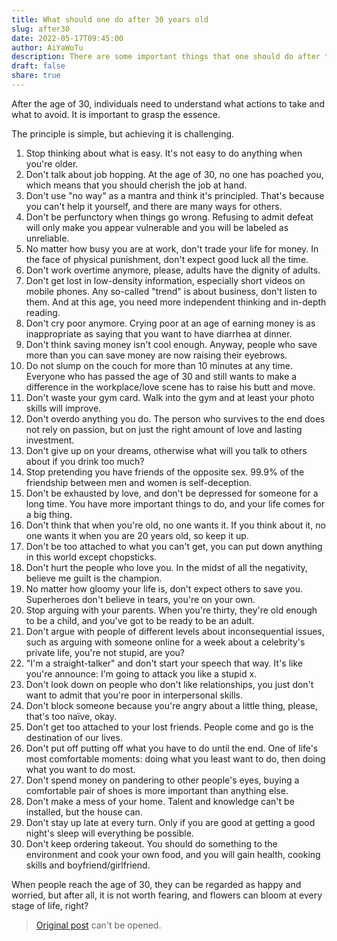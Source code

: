 ```yaml
---
title: What should one do after 30 years old
slug: after30
date: 2022-05-17T09:45:00
author: AiYaWoTu
description: There are some important things that one should do after turning 30 years old.
draft: false
share: true
---
```

After the age of 30, individuals need to understand what actions to take and what to avoid. It is important to grasp the essence.

The principle is simple, but achieving it is challenging.

1. Stop thinking about what is easy. It's not easy to do anything when you're older.
2. Don't talk about job hopping. At the age of 30, no one has poached you, which means that you should cherish the job at hand.
3. Don't use "no way" as a mantra and think it's principled. That's because you can't help it yourself, and there are many ways for others.
4. Don't be perfunctory when things go wrong. Refusing to admit defeat will only make you appear vulnerable and you will be labeled as unreliable.
5. No matter how busy you are at work, don't trade your life for money. In the face of physical punishment, don't expect good luck all the time.
6. Don't work overtime anymore, please, adults have the dignity of adults.
7. Don't get lost in low-density information, especially short videos on mobile phones. Any so-called "trend" is about business, don't listen to them. And at this age, you need more independent thinking and in-depth reading.
8. Don't cry poor anymore. Crying poor at an age of earning money is as inappropriate as saying that you want to have diarrhea at dinner.
9. Don't think saving money isn't cool enough. Anyway, people who save more than you can save money are now raising their eyebrows.
10. Do not slump on the couch for more than 10 minutes at any time. Everyone who has passed the age of 30 and still wants to make a difference in the workplace/love scene has to raise his butt and move.
11. Don't waste your gym card. Walk into the gym and at least your photo skills will improve.
12. Don't overdo anything you do. The person who survives to the end does not rely on passion, but on just the right amount of love and lasting investment.
13. Don't give up on your dreams, otherwise what will you talk to others about if you drink too much?
14. Stop pretending you have friends of the opposite sex. 99.9% of the friendship between men and women is self-deception.
15. Don't be exhausted by love, and don't be depressed for someone for a long time. You have more important things to do, and your life comes for a big thing.
16. Don't think that when you're old, no one wants it. If you think about it, no one wants it when you are 20 years old, so keep it up.
17. Don't be too attached to what you can't get, you can put down anything in this world except chopsticks.
18. Don't hurt the people who love you. In the midst of all the negativity, believe me guilt is the champion.
19. No matter how gloomy your life is, don't expect others to save you. Superheroes don't believe in tears, you're on your own.
20. Stop arguing with your parents. When you're thirty, they're old enough to be a child, and you've got to be ready to be an adult.
21. Don't argue with people of different levels about inconsequential issues, such as arguing with someone online for a week about a celebrity's private life, you're not stupid, are you?
22. "I'm a straight-talker" and don't start your speech that way. It's like you're announce: I'm going to attack you like a stupid x.
23. Don't look down on people who don't like relationships, you just don't want to admit that you're poor in interpersonal skills.
24. Don't block someone because you're angry about a little thing, please, that's too naïve, okay.
25. Don't get too attached to your lost friends. People come and go is the destination of our lives.
26. Don't put off putting off what you have to do until the end. One of life's most comfortable moments: doing what you least want to do, then doing what you want to do most.
27. Don't spend money on pandering to other people's eyes, buying a comfortable pair of shoes is more important than anything else.
28. Don't make a mess of your home. Talent and knowledge can't be installed, but the house can.
29. Don't stay up late at every turn. Only if you are good at getting a good night's sleep will everything be possible.
30. Don't keep ordering takeout. You should do something to the environment and cook your own food, and you will gain health, cooking skills and boyfriend/girlfriend.

When people reach the age of 30, they can be regarded as happy and worried, but after all, it is not worth fearing, and flowers can bloom at every stage of life, right?

> [Original post](https://mp.weixin.qq.com/s?src=11&timestamp=1652751080&ver=3803&signature=Nt5vfccrH5ZrBQCxcYsT6bcus9h-Vn5e86E3N0oo0xKAa3d9t9hrOZ4OGnHh0OchepNYCVIw*afL*m2mkysFMWC11qVaFLX*4Puf*4NakX3zi2GzT3CntVH1vELbdRQC&new=1) can't be opened.